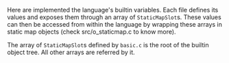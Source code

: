 Here are implemented the language's builtin variables. Each file defines its values and exposes them through an array of `StaticMapSlot`s. These values can then be accessed from within the language by wrapping these arrays in static map objects (check src/o_staticmap.c to know more).

The array of `StaticMapSlot`s defined by `basic.c` is the root of the builtin object tree. All other arrays are referred by it.